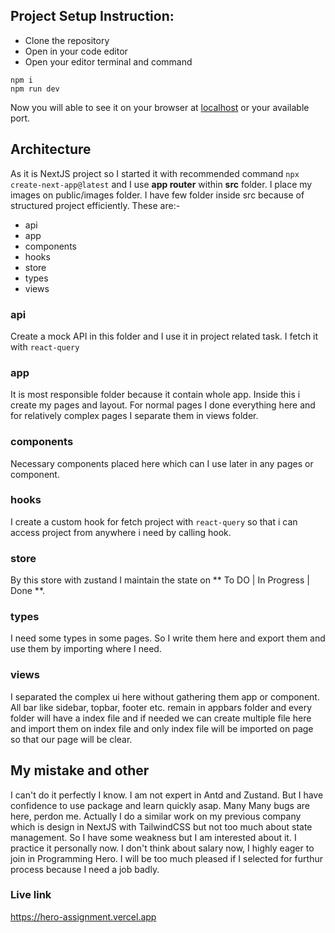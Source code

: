 ## Project Setup Instruction:

- Clone the repository
- Open in your code editor
- Open your editor terminal and command

```
npm i
npm run dev

```

Now you will able to see it on your browser at [localhost](http://localhost:3000) or your available port.

## Architecture

As it is NextJS project so I started it with recommended command `npx create-next-app@latest` and I use **app router** within **src** folder. I place my images on public/images folder. I have few folder inside src because of structured project efficiently. These are:-

- api
- app
- components
- hooks
- store
- types
- views

### api

Create a mock API in this folder and I use it in project related task. I fetch it with `react-query`

### app

It is most responsible folder because it contain whole app. Inside this i create my pages and layout. For normal pages I done everything here and for relatively complex pages I separate them in views folder.

### components

Necessary components placed here which can I use later in any pages or component.

### hooks

I create a custom hook for fetch project with `react-query` so that i can access project from anywhere i need by calling hook.

### store

By this store with zustand I maintain the state on ** To DO | In Progress | Done **.

### types

I need some types in some pages. So I write them here and export them and use them by importing where I need.

### views

I separated the complex ui here without gathering them app or component. All bar like sidebar, topbar, footer etc. remain in appbars folder and every folder will have a index file and if needed we can create multiple file here and import them on index file and only index file will be imported on page so that our page will be clear.

## My mistake and other

I can't do it perfectly I know. I am not expert in Antd and Zustand. But I have confidence to use package and learn quickly asap. Many Many bugs are here, perdon me. Actually I do a similar work on my previous company which is design in NextJS with TailwindCSS but not too much about state management. So I have some weakness but I am interested about it. I practice it personally now. I don't think about salary now, I highly eager to join in Programming Hero. I will be too much pleased if I selected for furthur process because I need a job badly.

### Live link

https://hero-assignment.vercel.app
